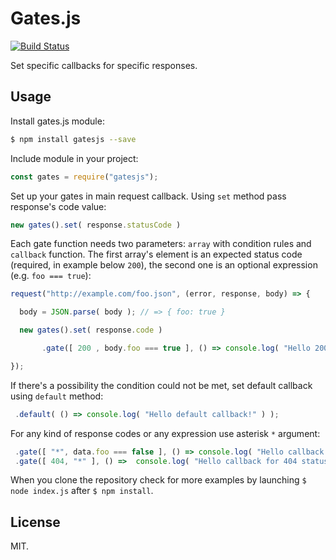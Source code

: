 # Gates.js

[![Build Status](https://api.travis-ci.org/piotrkabacinski/gates.js.svg?branch=master)](https://api.travis-ci.org/piotrkabacinski/gates.js.svg?branch=master)

Set specific callbacks for specific responses.

## Usage

Install gates.js module:

```bash
$ npm install gatesjs --save
```

Include module in your project:

```JavaScript
const gates = require("gatesjs");
```

Set up your gates in main request callback. Using `set` method pass response's code value:

```JavaScript
new gates().set( response.statusCode )
```

Each gate function needs two parameters: `array` with condition rules and `callback` function. The first array's element is an expected status code (required, in example below `200`), the second one is an optional expression (e.g. `foo === true`):

```JavaScript
request("http://example.com/foo.json", (error, response, body) => {

  body = JSON.parse( body ); // => { foo: true }

  new gates().set( response.code )

       .gate([ 200 , body.foo === true ], () => console.log( "Hello 200 callback and true foo!" ) );

});
```
If there's a possibility the condition could not be met, set default callback using `default` method:

```JavaScript
 .default( () => console.log( "Hello default callback!" ) );
```

For any kind of response codes or any expression use asterisk `*` argument:

```JavaScript
 .gate([ "*", data.foo === false ], () => console.log( "Hello callback for whatever status and falsy foo!" ) )
 .gate([ 404, "*" ], () =>  console.log( "Hello callback for 404 status and whatever!" ) );
```

When you clone the repository check for more examples by launching `$ node index.js` after `$ npm install`.

## License

MIT.
